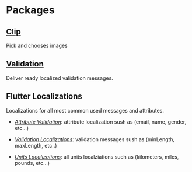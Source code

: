 # Packages

## [Clip](https://github.com/hsul4n/flutter-packages/tree/main/packages/clip)

Pick and chooses images

## [Validation](https://github.com/hsul4n/flutter-packages/tree/main/packages/flutter_validation)

Deliver ready localized validation messages.

## Flutter Localizations

Localizations for all most common used messages and attributes.

- [_Attribute Validation_](https://github.com/hsul4n/flutter-packages/tree/main/packages/attribute_localizations): attribute localization sush as (email, name, gender, etc...)

- [_Validation Localizations_](https://github.com/hsul4n/flutter-packages/tree/main/packages/validation_localizations): validation messages sush as (minLength, maxLength, etc..)

- [_Units Localizations_](https://github.com/hsul4n/flutter-packages/tree/main/packages/units_localizations): all units localziations such as (kilometers, miles, pounds, etc...)
